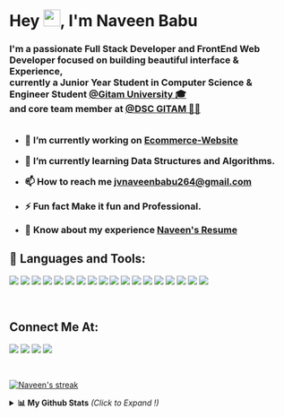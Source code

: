 <!-- <a href="#"><img width="100%" height="auto" src="https://i.imgur.com/iXuL1HG.png" height="175px"/></a> -->

<h1 align="left">Hey <img src="https://raw.githubusercontent.com/MartinHeinz/MartinHeinz/master/wave.gif" width="30px">, I'm Naveen Babu</h1>
<h3 align="left">I'm a passionate Full Stack Developer and FrontEnd Web Developer focused on building beautiful interface & Experience, <br>  currently a <b>Junior Year Student </b> in <b>Computer Science & Engineer Student </b> <a href="https://www.gitam.edu/">@Gitam University 🎓</a> <br> and core team member at <a href="https://dsc-website-v2.vercel.app/">@DSC GITAM 👨‍💻</a> 

<br />
<br />

- 🔭 I’m currently working on **[Ecommerce-Website](https://github.com/jvnaveenbabu/KIWU-Fashions)**

- 🌱 I’m currently learning **Data Structures and Algorithms.**

- 📫 How to reach me **jvnaveenbabu264@gmail.com**

- ⚡ Fun fact **Make it fun and Professional.**

- 📑 Know about my experience <a href="https://drive.google.com/file/d/13YnPGIaMXdBtIa_ImOtOSEjfxShOTabn/view?usp=sharing">Naveen's Resume</a>


## 🚀 Languages and Tools:

<p align="left"> 
    <img src="https://img.icons8.com/color/48/000000/c-plus-plus-logo.png"/>
    <img src="https://img.icons8.com/color/48/000000/python.png"/>
    <img src="https://img.icons8.com/color/48/000000/java-coffee-cup-logo.png"/>
    <img src="https://img.icons8.com/color/48/000000/html-5.png"/> 
    <img src="https://img.icons8.com/color/48/000000/css3.png"/> 
    <img src="https://img.icons8.com/color/48/000000/bootstrap.png"/> 
    <img src="https://img.icons8.com/color/48/000000/javascript.png"/>
    <img src="https://img.icons8.com/color/48/000000/git.png"/>
    <img src="https://img.icons8.com/color/48/000000/react-native.png"/>
    <img src="https://img.icons8.com/color/48/000000/firebase.png"/>
    <img src="https://img.icons8.com/color/48/000000/nodejs.png"/>
    <img src="https://img.icons8.com/color/48/000000/mongodb.png"/>
    <img src="https://img.icons8.com/fluent/48/000000/mysql-logo.png"/>
    <img src="https://img.icons8.com/color/48/000000/windows-10.png"/>
    <img src="https://img.icons8.com/fluent/48/000000/console.png"/>
    <img src="https://img.icons8.com/fluent/48/000000/old-vmware-logo.png"/>
    <img src="https://img.icons8.com/color/48/000000/figma.png"/>
    <img src="https://img.icons8.com/color/48/000000/adobe-xd.png"/>

</p>

<br/>

## Connect Me At:

<p align="left">

<a href="mailto:jvnaveenbabu264@gmail.com"><img src="https://img.icons8.com/fluent/48/000000/mail.png"/></a>
<a href = "https://www.linkedin.com/in/j-v-naveen-babu/"><img src="https://img.icons8.com/fluent/48/000000/linkedin.png"/></a>
<a href = "https://twitter.com/JVNaveenBabu1"><img src="https://img.icons8.com/fluent/48/000000/twitter.png"/></a>
<a href = "https://www.instagram.com/webdev.commune/"><img src="https://img.icons8.com/fluent/48/000000/instagram-new.png"/></a>

</p>


<br />

<p align="left">
    <a href="https://github.com/jvnaveenbabu/github-readme-streak-stats">
        <img title="🔥 Get streak stats for your profile at git.io/streak-stats" alt="Naveen's streak" src="https://github-readme-streak-stats.herokuapp.com/?user=jvnaveenbabu&theme=black-ice&hide_border=true&stroke=0000&background=060A0CD0"/>
    </a>
</p>

<details close>
<summary><b>📊 My Github Stats</b> <i>(Click to Expand !)</i></summary>
  <br/>
    <a href="https://github.com/jvnaveenbabu/github-readme-stats"><img alt="Naveen's Github Stats" src="https://github-readme-stats.vercel.app/api?username=jvnaveenbabu&show_icons=true&count_private=true&theme=react&hide_border=true&bg_color=0D1117" /></a>
  <a href="https://github.com/jvnaveenbabu/github-readme-stats"><img alt="Naveen's Top Languages" src="https://github-readme-stats.vercel.app/api/top-langs/?username=jvnaveenbabu&langs_count=8&count_private=true&layout=compact&theme=react&hide_border=true&bg_color=0D1117" /></a>

</details>
<br/>
<br/>
